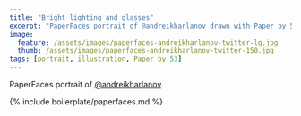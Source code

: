 ```yaml
---
title: "Bright lighting and glasses"
excerpt: "PaperFaces portrait of @andreikharlanov drawn with Paper by 53 on an iPad."
image: 
  feature: /assets/images/paperfaces-andreikharlanov-twitter-lg.jpg
  thumb: /assets/images/paperfaces-andreikharlanov-twitter-150.jpg
tags: [portrait, illustration, Paper by 53]
---
```


PaperFaces portrait of [@andreikharlanov](http://twitter.com/andreikharlanov).

{% include boilerplate/paperfaces.md %}